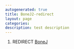 ```yaml
---
autogenerated: true
title: BoneJ2-redirect
layout: page
categories: 
description: test description
---
```


1.  REDIRECT [BoneJ](BoneJ)
